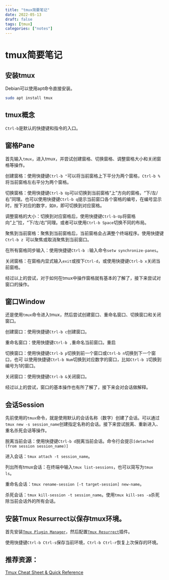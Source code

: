 ```yaml
---
title: "tmux简要笔记"
date: 2022-05-13
draft: false
tags: [tmux]
categories: ["notes"]
---
```


# tmux简要笔记

## 安装tmux
Debian可以使用apt命令直接安装。

```bash
sudo apt install tmux
```

## tmux概念
`Ctrl-b`是默认的快捷键和指令的入口。

## 窗格Pane
首先输入`tmux`，进入tmux，并尝试创建窗格、切换窗格、调整窗格大小和关闭窗格等操作。

创建窗格：使用快捷键`Ctrl-b "`可以将当前窗格上下平分为两个窗格，`Ctrl-b %`将当前窗格左右平分为两个窗格。

切换窗格：使用快捷键`Ctrl-b Up`可以切换到当前窗格“上”方向的窗格，“下/左/右”同理。也可以使用快捷键`Ctrl-b q`提示当前窗口各个窗格的编号，在编号显示时，按下对应的数字，如`0`，即可切换到对应窗格。

调整窗格的大小：切换到对应窗格后，使用快捷键`Ctrl-b-Up`将窗格向“上”拉，“下/左/右”同理。或者可以使用`Ctrl-b Space`切换不同的布局。

聚焦到当前窗格：聚焦到当前窗格后，当前窗格会占满整个终端程序。使用快捷键`Ctrl-b z
`可以聚焦或取消聚焦到当前窗口。

在所有窗格同步输入：使用快捷键`Ctrl-b :`输入命令`setw synchronize-panes`。

关闭窗格：在窗格内显式输入`exit`或按下`Ctrl-d`，或使用快捷键`Ctrl-b x`关闭当前窗格。

经过以上的尝试，对于如何在tmux中操作窗格就有基本的了解了，接下来尝试对窗口的操作。

## 窗口Window
还是使用`tmux`命令进入tmux，然后尝试创建窗口、重命名窗口、切换窗口和关闭窗口。

创建窗口：使用快捷键`Ctrl-b c`创建窗口。

重命名窗口：使用快捷键`Ctrl-b ,`重命名当前窗口。重启

切换窗口：使用快捷键`Ctrl-b p`切换到前一个窗口或`Ctrl-b n`切换到下一个窗口，也可
以使用快捷键`Ctrl-b Num`切换到对应数字的窗口，比如`Ctrl-b 1`切换到编号为1的窗口。

关闭窗口：使用快捷键`Ctrl-b &`关闭窗口。

经过以上的尝试，窗口的基本操作也有所了解了，接下来会对会话做解释。

## 会话Session
先前使用的`tmux`命令，就是使用默认的会话名称（数字）创建了会话。可以通过`tmux new -s session_name`创建指定名称的会话。接下来尝试脱离、重新进入、重名杀死会话等操作。

脱离当前会话：使用快捷键`Ctrl-b d`脱离当前会话。命令行会提示`[detached (from session session_name)]`

进入会话：`tmux attach -t session_name`。

列出所有tmux会话：在终端中输入`tmux list-sessions`，也可以简写为`tmux ls`。

重命名会话：`tmux rename-session [-t target-session] new-name`。

杀死会话：`tmux kill-session -t session_name`。使用`tmux kill-ses -a`杀死除当前会话外的所有会话。

## 安装Tmux Resurrect以保存tmux环境。

首先安装[`Tmux Plugin Manager`](https://github.com/tmux-plugins/tpm)，然后配置[`Tmux Resurrect`](https://github.com/tmux-plugins/tmux-resurrect)插件。

使用快捷键`Ctrl-b Ctrl-s`保存当前环境，`Ctrl-b Ctrl-r`恢复上次保存的环境。

## 推荐资源：
[Tmux Cheat Sheet & Quick Reference](https://tmuxcheatsheet.com/)